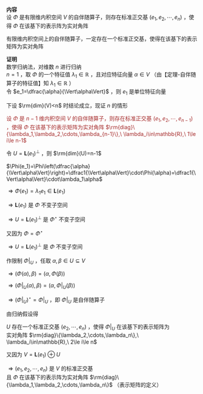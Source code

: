 **内容**  
设 $\Phi$ 是有限维内积空间 $V$ 的自伴随算子，则存在标准正交基 $(e_1,e_2,\cdots,e_n)$ ，使得 $\Phi$ 在该基下的表示阵为实对角阵  
  
有限维内积空间上的自伴随算子，一定存在一个标准正交基，使得在该基下的表示矩阵为实对角阵  
  
**证明**  
数学归纳法，对维数 $n$ 进行归纳  
 $n=1$ ，取 $\Phi$ 的一个特征值 $\lambda_1\in\mathbb{R}$ ，且对应特征向量 $\alpha\in V$ （由【定理-自伴随算子的特征值】知 $\lambda_1\in\mathbb{R}$ ）  
令 $e_1=\dfrac{\alpha}{\Vert\alpha\Vert}$ ，则 $e_1$ 是单位特征向量  
  
下设 $\rm{dim}(V)<n$  时结论成立，现证 $n$ 的情形  
  
<font color=brown>设 $\Phi$ 是 $n-1$ 维内积空间 $V$ 的自伴随算子，则存在标准正交基 $(e_1,e_2,\cdots,e_{n-1})$ ，使得 $\Phi$ 在该基下的表示矩阵为实对角阵 $\rm{diag}\{\lambda_1,\lambda_2,\cdots,\lambda_{n-1}\},\ \lambda_i\in\mathbb{R},\ 1\le i\le n-1$ </font>  
  
令 $U=\mathbf{L}(e_1)^{\perp}$ ，则 $\rm{dim}(U)=n-1$  
  
 $\Phi(e_1)=\Phi\left(\dfrac{\alpha}{\Vert\alpha\Vert}\right)=\dfrac1{\Vert\alpha\Vert}\cdot\Phi(\alpha)=\dfrac1{\Vert\alpha\Vert}\cdot\lambda_1\alpha$  
  
 $\Rightarrow\Phi(e_1)=\lambda_1 e_1\in\mathbf{L}(e_1)$  
  
 $\Rightarrow\mathbf{L}(e_1)$ 是 $\Phi$ 不变子空间  
  
 $\Rightarrow U=\mathbf{L}(e_1)^{\perp}$ 是 $\Phi^\star$ 不变子空间  
  
又因为 $\Phi=\Phi^\star$  
  
 $\Rightarrow U=\mathbf{L}(e_1)^{\perp}$ 是 $\Phi$ 不变子空间  
  
作限制 $\Phi\left|\right._U$ ，任取 $\alpha,\beta\in U\subseteq V$  
  
 $\Rightarrow(\Phi(\alpha),\beta)=(\alpha,\Phi(\beta))$  
  
 $\Rightarrow(\Phi\left|\right._U(\alpha),\beta)=(\alpha,\Phi\left|\right._U(\beta))$  
  
 $\Rightarrow(\Phi\left|\right._U)^\star=\Phi\left|\right._U$ ，即 $\Phi\left|\right._U$ 是自伴随算子  
  
由归纳假设得  
  
 $U$ 存在一个标准正交基 $(e_2,\cdots,e_n)$ ，使得 $\Phi\left|\right._U$ 在该基下的表示矩阵为  
实对角阵 $\rm{diag}\{\lambda_2,\cdots,\lambda_n\},\ \lambda_i\in\mathbb{R},\ 2\le i\le n$  
  
又因为 $V=\mathbf{L}(e_1)\oplus U$  
  
 $\Rightarrow(e_1,e_2,\cdots,e_n)$ 是 $V$ 的标准正交基  
且 $\Phi$ 在该基下的表示阵为实对角阵 $\rm{diag}\{\lambda_1,\lambda_2,\cdots,\lambda_n\}$ （表示矩阵的定义）  
